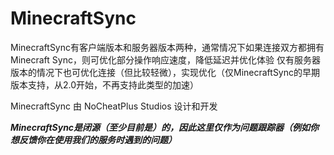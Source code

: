# MinecraftSync

MinecraftSync有客户端版本和服务器版本两种，通常情况下如果连接双方都拥有Minecraft Sync，则可优化部分操作响应速度，降低延迟并优化体验
仅有服务器版本的情况下也可优化连接（但比较轻微），实现优化（仅MinecraftSync的早期版本支持，从2.0开始，不再支持此类型的加速）

MinecraftSync 由 NoCheatPlus Studios 设计和开发

***MinecraftSync是闭源（至少目前是）的，因此这里仅作为问题跟踪器（例如你想反馈你在使用我们的服务时遇到的问题）***
